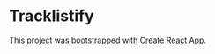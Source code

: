 # Tracklistify

This project was bootstrapped with [Create React App](https://github.com/facebookincubator/create-react-app).

